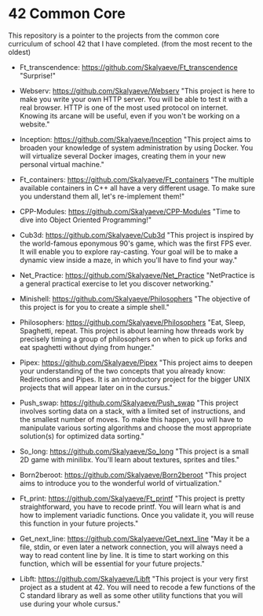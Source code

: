 # 42 Common Core
This repository is a pointer to the projects from the common core curriculum of school 42 that I have completed. (from the most recent to the oldest)

- Ft_transcendence: https://github.com/Skalyaeve/Ft_transcendence
"Surprise!"

- Webserv: https://github.com/Skalyaeve/Webserv
"This project is here to make you write your own HTTP server. You will be able to test it with a real browser. HTTP is one of the most used protocol on internet. Knowing its arcane will be useful, even if you won't be working on a website."

- Inception: https://github.com/Skalyaeve/Inception
"This project aims to broaden your knowledge of system administration by using Docker. You will virtualize several Docker images, creating them in your new personal virtual machine."

- Ft_containers: https://github.com/Skalyaeve/Ft_containers
"The multiple available containers in C++ all have a very different usage. To make sure you understand them all, let's re-implement them!"

- CPP-Modules: https://github.com/Skalyaeve/CPP-Modules
"Time to dive into Object Oriented Programming!"

- Cub3d: https://github.com/Skalyaeve/Cub3d
"This project is inspired by the world-famous eponymous 90's game, which was the first FPS ever. It will enable you to explore ray-casting. Your goal will be to make a dynamic view inside a maze, in which you'll have to find your way."

- Net_Practice: https://github.com/Skalyaeve/Net_Practice
"NetPractice is a general practical exercise to let you discover networking."

- Minishell: https://github.com/Skalyaeve/Philosophers
"The objective of this project is for you to create a simple shell."

- Philosophers: https://github.com/Skalyaeve/Philosophers
"Eat, Sleep, Spaghetti, repeat. This project is about learning how threads work by precisely timing a group of philosophers on when to pick up forks and eat spaghetti without dying from hunger."

- Pipex: https://github.com/Skalyaeve/Pipex
"This project aims to deepen your understanding of the two concepts that you already know: Redirections and Pipes. It is an introductory project for the bigger UNIX projects that will appear later on in the cursus."

- Push_swap: https://github.com/Skalyaeve/Push_swap
"This project involves sorting data on a stack, with a limited set of instructions, and the smallest number of moves. To make this happen, you will have to manipulate various sorting algorithms and choose the most appropriate solution(s) for optimized data sorting."

- So_long: https://github.com/Skalyaeve/So_long
"This project is a small 2D game with minilibx. You'll learn about textures, sprites and tiles."

- Born2beroot: https://github.com/Skalyaeve/Born2beroot
"This project aims to introduce you to the wonderful world of virtualization."

- Ft_print: https://github.com/Skalyaeve/Ft_printf
"This project is pretty straightforward, you have to recode printf. You will learn what is and how to implement variadic functions. Once you validate it, you will reuse this function in your future projects."

- Get_next_line: https://github.com/Skalyaeve/Get_next_line
"May it be a file, stdin, or even later a network connection, you will always need a way to read content line by line. It is time to start working on this function, which will be essential for your future projects."

- Libft: https://github.com/Skalyaeve/Libft
"This project is your very first project as a student at 42. You will need to recode a few functions of the C standard library as well as some other utility functions that you will use during your whole cursus."
